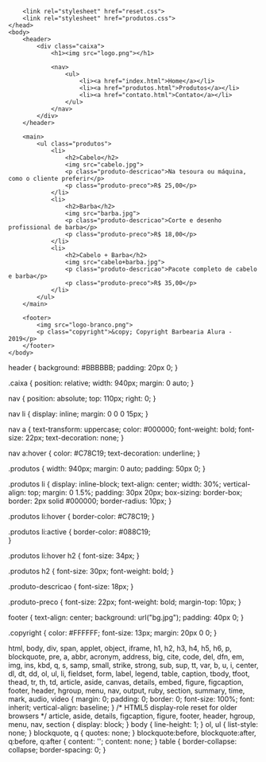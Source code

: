 <!DOCTYPE html>
<html>
	<head>
		<meta charset="UTF-8">
		<title>Produtos - Barbearia Alura</title>

		<link rel="stylesheet" href="reset.css">
		<link rel="stylesheet" href="produtos.css">
	</head>
	<body>
		<header>
			<div class="caixa">
				<h1><img src="logo.png"></h1>

				<nav>
					<ul>
						<li><a href="index.html">Home</a></li>
						<li><a href="produtos.html">Produtos</a></li>
						<li><a href="contato.html">Contato</a></li>
					</ul>
				</nav>
			</div>
		</header>

		<main>
			<ul class="produtos">
				<li>
					<h2>Cabelo</h2>
					<img src="cabelo.jpg">
					<p class="produto-descricao">Na tesoura ou máquina, como o cliente preferir</p>
					<p class="produto-preco">R$ 25,00</p>
				</li>
				<li>
					<h2>Barba</h2>
					<img src="barba.jpg">
					<p class="produto-descricao">Corte e desenho profissional de barba</p>
					<p class="produto-preco">R$ 18,00</p>
				</li>
				<li>
					<h2>Cabelo + Barba</h2>
					<img src="cabelo+barba.jpg">
					<p class="produto-descricao">Pacote completo de cabelo e barba</p>
					<p class="produto-preco">R$ 35,00</p>
				</li>
			</ul>
		</main>

		<footer>
			<img src="logo-branco.png">
			<p class="copyright">&copy; Copyright Barbearia Alura - 2019</p>
		</footer>
	</body>
</html>


header {
	background: #BBBBBB;
	padding: 20px 0;
}

.caixa {
	position: relative;
	width: 940px;
	margin: 0 auto;
}

nav {
	position: absolute;
	top: 110px;
	right: 0;
}

nav li {
	display: inline;
	margin: 0 0 0 15px;
}

nav a {
	text-transform: uppercase;
	color: #000000;
	font-weight: bold;
	font-size: 22px;
	text-decoration: none;
}

nav a:hover {
	color: #C78C19;
	text-decoration: underline;
}

.produtos {
	width: 940px;
	margin: 0 auto;
	padding: 50px 0;
}

.produtos li {
	display: inline-block;
	text-align: center;
	width: 30%;
	vertical-align: top;
	margin: 0 1.5%;
	padding: 30px 20px;
	box-sizing: border-box;
	border: 2px solid #000000;
	border-radius: 10px;
}

.produtos li:hover {
	border-color: #C78C19;
}

.produtos li:active {
	border-color: #088C19;	
}

.produtos li:hover h2 {
	font-size: 34px;
}

.produtos h2 {
	font-size: 30px;
	font-weight: bold;
}

.produto-descricao {
	font-size: 18px;
}

.produto-preco {
	font-size: 22px;
	font-weight: bold;
	margin-top: 10px;
}

footer {
	text-align: center;
	background: url("bg.jpg");
	padding: 40px 0;
}

.copyright {
	color: #FFFFFF;
	font-size: 13px;
	margin: 20px 0 0;
} 

html, body, div, span, applet, object, iframe,
h1, h2, h3, h4, h5, h6, p, blockquote, pre,
a, abbr, acronym, address, big, cite, code,
del, dfn, em, img, ins, kbd, q, s, samp,
small, strike, strong, sub, sup, tt, var,
b, u, i, center,
dl, dt, dd, ol, ul, li,
fieldset, form, label, legend,
table, caption, tbody, tfoot, thead, tr, th, td,
article, aside, canvas, details, embed, 
figure, figcaption, footer, header, hgroup, 
menu, nav, output, ruby, section, summary,
time, mark, audio, video {
	margin: 0;
	padding: 0;
	border: 0;
	font-size: 100%;
	font: inherit;
	vertical-align: baseline;
}
/* HTML5 display-role reset for older browsers */
article, aside, details, figcaption, figure, 
footer, header, hgroup, menu, nav, section {
	display: block;
}
body {
	line-height: 1;
}
ol, ul {
	list-style: none;
}
blockquote, q {
	quotes: none;
}
blockquote:before, blockquote:after,
q:before, q:after {
	content: '';
	content: none;
}
table {
	border-collapse: collapse;
	border-spacing: 0;
}
